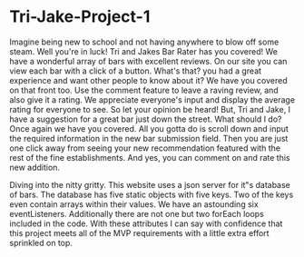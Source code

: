 # Tri-Jake-Project-1

Imagine being new to school and not having anywhere to blow off some steam. Well you're in luck! Tri and Jakes Bar Rater has you covered! We have a wonderful array of bars with excellent reviews. On our site you can view each bar with a click of a button. What's that? you had a great experience and want other people to know about it? We have you covered on that front too. Use the comment feature to leave a raving review, and also give it a rating. We appreciate everyone's input and display the average rating for everyone to see. So let your opinion be heard! But, Tri and Jake, I have a suggestion for a great bar just down the street. What should I do? Once again we have you covered. All you gotta do is scroll down and input the required information in the new bar submission field. Then you are just one click away from seeing your new recommendation featured with the rest of the fine establishments. And yes, you can comment on and rate this new addition. 

Diving into the nitty gritty. This website uses a json server for it"s database of bars. The database has five static objects with five keys. Two of the keys even contain arrays within their values. We have an astounding six eventListeners. Additionally there are not one but two forEach loops included in the code. With these attributes I can say with confidence that this project meets all of the MVP requirements with a little extra effort sprinkled on top.